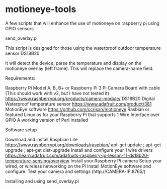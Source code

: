 # motioneye-tools
A few scripts that will enhance the use of motioneye on raspberry pi using GPIO sensors

send_overlay.pl

This script is designed for those using the waterproof outdoor temperature sensor DS18B20

It will detect the device, parse the temperature and display on the motioneye overlay (left frame). This will replace
the camera-name field.

Requirements:

Raspberry Pi Model A, B, B+ or Raspberry Pi 3
Pi Camera Board with cable (This should work with v2, but I have not tested it)
    https://www.raspberrypi.org/products/camera-module/
DS18B20 Digital Waterproof temperature sensor
    https://www.adafruit.com/product/381
MotionEye software
    https://github.com/ccrisan/motioneye
Rasbian or featured Linux os for your Raspberry Pi that supports 1 Wire Interface over GPIO
A working version of Perl installed

Software setup

Download and install Raspbian Lite
    https://www.raspberrypi.org/downloads/raspbian/
    apt-get update ; apt-get upgrade ; apt-get dist-upgrade
Install and configure your 1 wire drivers 
    https://learn.adafruit.com/adafruits-raspberry-pi-lesson-11-ds18b20-temperature-sensing/overview
Install your Raspberry Pi camera
Setup your wired, or wireless networking on the Pi
Install MotionEye software and configure.
Test your camera and settings (http://CAMERA-IP:8765/)

Installing and using send_overlay.pl



  
